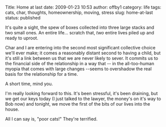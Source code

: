 Title: Home at last
date: 2009-01-23 10:53
author: offby1
category: life
tags: cats, char, thoughts, homeownership, moving, stress
slug: home-at-last
status: published

It's quite a sight, the spew of boxes collected into three large stacks and two small ones. An entire life\... scratch that, _two_ entire lives piled up and ready to uproot.

Char and I are entering into the second most significant collective choice we'll ever make; it comes a reasonably distant second to having a child, but it's still a link between us that we are never likely to sever. It commits us to the financial side of the relationship in a way that \-- in the all-too-human myopia that comes with large changes \--seems to overshadow the real basis for the relationship for a time.

A short time, mind you.

I'm really looking forward to this. It's been stressful, it's been draining, but we get our keys today (I just talked to the lawyer, the money's on it's way to Bob now) and tonight, we move the first of the bits of our lives into the house.

All I can say is, "poor cats!" They're terrified.
